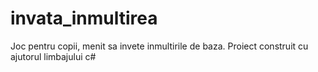 # invata_inmultirea
Joc pentru copii, menit sa invete inmultirile de baza. Proiect construit cu ajutorul limbajului c#
